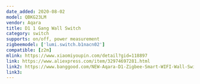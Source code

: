 ```yaml
---
date_added: 2020-08-02
model: QBKG23LM
vendor: Aqara
title: D1 1 Gang Wall Switch 
category: switch
supports: on/off, power measurement
zigbeemodel: ['lumi.switch.b1nacn02']
compatible: [z2m]
mlink: https://www.xiaomiyoupin.com/detail?gid=118897
link: https://www.aliexpress.com/item/32974697281.html
link2: https://www.banggood.com/NEW-Aqara-D1-Zigbee-Smart-WIFI-Wall-Switch-1-or-2-or-3-Gang-LIVE-or-NEUTRAL-LINE-Xiaomi-Mijia-APP-Remote-Controller-p-1644324.html
link3: 
---
```


